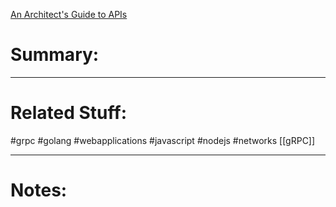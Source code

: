 [An Architect's Guide to APIs](https://www.redhat.com/architect/apis-soap-rest-graphql-grpc)

# Summary:
---
# Related Stuff:
#grpc
#golang 
#webapplications 
#javascript 
#nodejs 
#networks 
[[gRPC]]

---
# Notes: